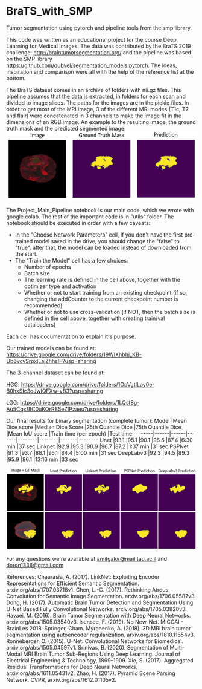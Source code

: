 # BraTS_with_SMP
Tumor segmentation using pytorch and pipeline tools from the smp library. 

This code was written as an educational project for the course Deep Learning for Medical Images. 
The data was contributed by the BraTS 2019 challenge: http://braintumorsegmentation.org/ and the pipeline was based on the SMP library https://github.com/qubvel/segmentation_models.pytorch. The ideas, inspiration and comparison were all with the help of the reference list at the bottom.


The BraTS dataset comes in an archive of folders with nii.gz files. This pipeline assumes that the data is extracted, in folders for each scan and divided to image slices. The paths for the images are in the pickle files.
In order to get most of the MRI image, 3 of the different MRI modes (T1c, T2 and flair) were concatenated in 3 channels to make the image fit in the dimensions of an RGB image.
An example to the resulting image, the ground truth mask and the predicted segmented image:
![example image](/example_image_59.PNG)

The Project_Main_Pipeline notebook is our main code, which we wrote with google colab. The rest of the important code is in "utils" folder.
The notebook should be executed in order with a few caveats:
- In the "Choose Network Parameters" cell, if you don't have the first pre-trained model saved in the drive, you should change the "false" to "true". after that, the model can be loaded instead of downloaded from the start.
- The "Train the Model" cell has a few choices: 
    - Number of epochs
    - Batch size
    - The learning rate is defined in the cell above, together with the optimizer type and activation
    - Whether or not to start training from an existing checkpoint (if so, changing the addCounter to the current checkpoint number is recommended)
    - Whether or not to use cross-validation (if NOT, then the batch size is defined in the cell above, together with creating train/val dataloaders)

Each cell has documentation to explain it's purpose.

Our trained models can be found at: https://drive.google.com/drive/folders/19WIXhbhj_KB-Ub6vcvSrpxjLajZhhsIF?usp=sharing

The 3-channel dataset can be found at:
 
HGG: https://drive.google.com/drive/folders/1OpVgtILay0e-B0hxSIc3oJwIQFXw-vB3?usp=sharing

LGG: https://drive.google.com/drive/folders/1LQst8g-Au5Cqxf8C0uKQrR85eZIPzaeu?usp=sharing

Our final results for binary segmentation (complete tumor):
Model	|Mean Dice score	|Median Dice Score	|25th Quantile Dice	|75th Quantile Dice	|Mean IoU score	|Train time (per epoch)	|Test time
--------|------|------|-------|--------|--------|-------|--------
Unet	|93.1	|95.1	|90.1	|96.6	|87.4	|6:30 min	|37 sec
Linknet	|92.9	|95.3	|90.9	|96.7	|87.2	|1:37 min	|31 sec
PSPNet	|91.3	|93.7	|88.1	|95.1	|84.4	|5:00 min	|31 sec
DeepLabv3	|92.3	|94.5	|89.3	|95.9	|86.1	|13:16 min	|33 sec

![final results](/final_results_visualization.PNG)


For any questions we're available at amitgalor@mail.tau.ac.il and doron1336@gmail.com


References:
Chaurasia, A. (2017). LinkNet: Exploiting Encoder Representations for Efficient Semantic Segmentation. arxiv.org/abs/1707.03718v1.
Chen, L.-C. (2017). Rethinking Atrous Convolution for Semantic Image Segmentation. arxiv.org/abs/1706.05587v3.
Dong, H. (2017). Automatic Brain Tumor Detection and Segmentation Using U-Net Based Fully Convolutional Networks. arxiv.org/abs/1705.03820v3.
Havaei, M. (2016). Brain Tumor Segmentation with Deep Neural Networks. arxiv.org/abs/1505.03540v3.
Isensee, F. (2019). No New-Net. MICCAI - BrainLes 2018. Springer, Cham.
Myronenko, A. (2018). 3D MRI brain tumor segmentation using autoencoder regularization. arxiv.org/abs/1810.11654v3.
Ronneberger, O. (2015). U-Net: Convolutional Networks for Biomedical. arxiv.org/abs/1505.04597v1.
Srinivas, B. (2020). Segmentation of Multi-Modal MRI Brain Tumor Sub-Regions Using Deep Learning. Journal of Electrical Engineering & Technology, 1899–1909.
Xie, S. (2017). Aggregated Residual Transformations for Deep Neural Networks. arxiv.org/abs/1611.05431v2.
Zhao, H. (2017). Pyramid Scene Parsing Network. CVPR, arxiv.org/abs/1612.01105v2.
